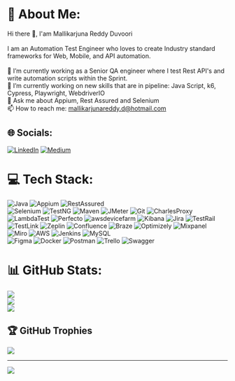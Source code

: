 # 💫 About Me:
Hi there 👋, I'am Mallikarjuna Reddy Duvoori<br><br>I am an Automation Test Engineer who loves to create Industry standard frameworks for Web, Mobile, and API automation.<br><br>🔭 I’m currently working as a Senior QA engineer where I test Rest API's and write automation scripts within the Sprint.<br>👯 I’m currently working on new skills that are in pipeline:  Java Script, k6, Cypress, Playwright, WebdriverIO<br>💬 Ask me about Appium, Rest Assured and Selenium<br>📫 How to reach me: mallikarjunareddy.d@hotmail.com


## 🌐 Socials:
[![LinkedIn](https://img.shields.io/badge/LinkedIn-%230077B5.svg?logo=linkedin&logoColor=white)](https://linkedin.com/in/mallikarjunareddyduvoori) [![Medium](https://img.shields.io/badge/Medium-12100E?logo=medium&logoColor=white)](https://medium.com/@@malli.62345) 

# 💻 Tech Stack:
![Java](https://img.shields.io/badge/java-%23ED8B00.svg?style=for-the-badge&logo=java&logoColor=white) 
![Appium](https://img.shields.io/badge/appium-%23ED8B00.svg?style=for-the-badge&logo=appium&logoColor=white) 
![RestAssured](https://img.shields.io/badge/rest%20assured-%23ED8B00.svg?style=for-the-badge&logo=Rest%20Assured&logoColor=white)  
![Selenium](https://img.shields.io/badge/Selenium-%23FF9900.svg?style=for-the-badge&logo=Selenium&logoColor=white) 
![TestNG](https://img.shields.io/badge/TestNG-%23FF9900.svg?style=for-the-badge&logo=TestNG&logoColor=white) 
![Maven](https://img.shields.io/badge/Maven-%23FF9900.svg?style=for-the-badge&logo=Maven&logoColor=white) 
![JMeter](https://img.shields.io/badge/JMeter-%23FF9900.svg?style=for-the-badge&logo=JMeter&logoColor=white) 
![Git](https://img.shields.io/badge/Git-%23FF9900.svg?style=for-the-badge&logo=Git&logoColor=white) 
![CharlesProxy](https://img.shields.io/badge/Charles%20Proxy-%23FF9900.svg?style=for-the-badge&logo=Charles%20Proxy&logoColor=white) 
![LambdaTest](https://img.shields.io/badge/LambdaTest-%23FF9900.svg?style=for-the-badge&logo=LambdaTest&logoColor=white) 
![Perfecto](https://img.shields.io/badge/Perfecto-%23FF9900.svg?style=for-the-badge&logo=Perfecto&logoColor=white) 
![awsdevicefarm](https://img.shields.io/badge/aws%20device%20farm-%23FF9900.svg?style=for-the-badge&logo=aws%20device%20farm&logoColor=white) 
![Kibana](https://img.shields.io/badge/Kibana-%23FF9900.svg?style=for-the-badge&logo=Kibana&logoColor=white) 
![Jira](https://img.shields.io/badge/Jira-%23FF9900.svg?style=for-the-badge&logo=Jira&logoColor=white) 
![TestRail](https://img.shields.io/badge/TestRail-%23FF9900.svg?style=for-the-badge&logo=TestRail&logoColor=white) 
![TestLink](https://img.shields.io/badge/TestLink-%23FF9900.svg?style=for-the-badge&logo=TestLink&logoColor=white) 
![Zeplin](https://img.shields.io/badge/Zeplin-%23FF9900.svg?style=for-the-badge&logo=Zeplin&logoColor=white) 
![Confluence](https://img.shields.io/badge/Confluence-%23FF9900.svg?style=for-the-badge&logo=Confluence&logoColor=white) 
![Braze](https://img.shields.io/badge/Braze-%23FF9900.svg?style=for-the-badge&logo=Braze&logoColor=white) 
![Optimizely](https://img.shields.io/badge/Optimizely-%23FF9900.svg?style=for-the-badge&logo=Optimizely&logoColor=white) 
![Mixpanel](https://img.shields.io/badge/Mixpanel-%23FF9900.svg?style=for-the-badge&logo=Mixpanel&logoColor=white) 
![Miro](https://img.shields.io/badge/Miro-%23FF9900.svg?style=for-the-badge&logo=Miro&logoColor=white) 
![AWS](https://img.shields.io/badge/AWS-%23FF9900.svg?style=for-the-badge&logo=amazon-aws&logoColor=white) 
![Jenkins](https://img.shields.io/badge/jenkins-%232C5263.svg?style=for-the-badge&logo=jenkins&logoColor=white) 
![MySQL](https://img.shields.io/badge/mysql-%2300f.svg?style=for-the-badge&logo=mysql&logoColor=white) 	
![Figma](https://img.shields.io/badge/figma-%23F24E1E.svg?style=for-the-badge&logo=figma&logoColor=white) 
![Docker](https://img.shields.io/badge/docker-%230db7ed.svg?style=for-the-badge&logo=docker&logoColor=white) 
![Postman](https://img.shields.io/badge/Postman-FF6C37?style=for-the-badge&logo=postman&logoColor=white) 
![Trello](https://img.shields.io/badge/Trello-%23026AA7.svg?style=for-the-badge&logo=Trello&logoColor=white) 
![Swagger](https://img.shields.io/badge/-Swagger-%23Clojure?style=for-the-badge&logo=swagger&logoColor=white)

# 📊 GitHub Stats:
![](https://github-readme-stats.vercel.app/api?username=ArjunReddyD&theme=dark&hide_border=true&include_all_commits=true&count_private=true)<br/>
![](https://github-readme-streak-stats.herokuapp.com/?user=ArjunReddyD&theme=dark&hide_border=true)<br/>
![](https://github-readme-stats.vercel.app/api/top-langs/?username=ArjunReddyD&theme=dark&hide_border=true&include_all_commits=true&count_private=true&layout=compact)

## 🏆 GitHub Trophies
![](https://github-profile-trophy.vercel.app/?username=ArjunReddyD&theme=discord&no-frame=false&no-bg=true&margin-w=4)

---
[![](https://visitcount.itsvg.in/api?id=ArjunReddyD&icon=0&color=0)](https://visitcount.itsvg.in)

<!-- Proudly created with GPRM ( https://gprm.itsvg.in ) -->
